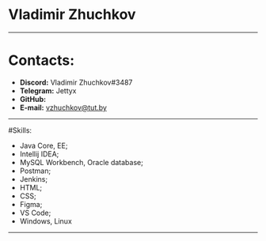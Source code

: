 # Vladimir Zhuchkov
___
# Contacts:
+ **Discord:** Vladimir Zhuchkov#3487
+ **Telegram:** Jettyx
+ **GitHub:** 
+ **E-mail:** vzhuchkov@tut.by
___
#Skills:
+ Java Core, EE;
+ Intellij IDEA;
+ MySQL Workbench, Oracle database;
+ Postman;
+ Jenkins;
+ HTML;
+ CSS;
+ Figma;
+ VS Code;
+ Windows, Linux
___